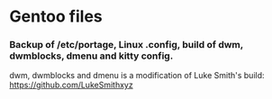 # Gentoo files
### Backup of /etc/portage, Linux .config, build of dwm, dwmblocks, dmenu and kitty config.
dwm, dwmblocks and dmenu is a modification of Luke Smith's build: https://github.com/LukeSmithxyz
